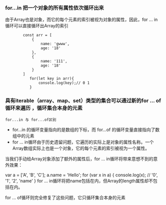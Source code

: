 ### for...in 把一个对象的所有属性依次循环出来  
由于Array也是对象，而它的每个元素的索引被视为对象的属性，因此，for ... in循环可以直接循环出Array的索引  
```
        const arr = [
            {
                name: 'gwww',
                age: '18'
            },
            {
                name: '111',
                age: '18'
            }
        ]
           for(let key in arr){
               console.log(key);// 0 1
           }
```  
### 具有iterable（array、map、set）类型的集合可以通过新的for ... of循环来遍历 ，循环集合本身的元素  


`for...in 与 for...of区别`      
* for...in 的循环变量指向的是数组的下标，而 for...of 的循环变量直接指向了数组中的元素       
* for ... in循环由于历史遗留问题，它遍历的实际上是对象的属性名称。一个Array数组实际上也是一个对象，它的每个元素的索引被视为一个属性。

当我们手动给Array对象添加了额外的属性后，for ... in循环将带来意想不到的意外效果：

var a = ['A', 'B', 'C'];
a.name = 'Hello';
for (var x in a) {
    console.log(x); // '0', '1', '2', 'name'
}
for ... in循环将把name包括在内，但Array的length属性却不包括在内。

for ... of循环则完全修复了这些问题，它只循环集合本身的元素
